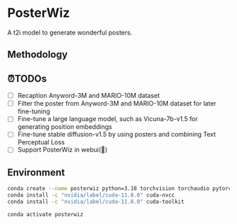 # PosterWiz
A t2i model to generate wonderful posters.

## Methodology

## ⏰TODOs
- [ ] Recaption Anyword-3M and MARIO-10M dataset 
- [ ] Filter the poster from Anyword-3M and MARIO-10M dataset for later fine-tuning
- [ ] Fine-tune a large language model, such as Vicuna-7b-v1.5 for generating position embeddings
- [ ] Fine-tune stable diffusion-v1.5 by using posters and combining Text Perceptual Loss
- [ ] Support PosterWiz in webui(🤔)

## Environment

```bash
conda create --name posterwiz python=3.10 torchvision torchaudio pytorch-cuda=11.8 -c pytorch -c nvidia 
conda install -c "nvidia/label/cuda-11.8.0" cuda-nvcc 
conda install -c "nvidia/label/cuda-11.8.0" cuda-toolkit
```

```bash
conda activate posterwiz
```
